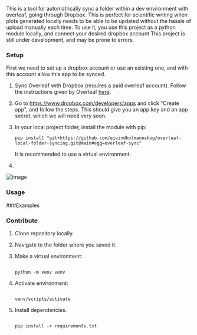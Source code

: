 This is a tool for automatrically sync a folder within a dev environment with overleaf, going through Dropbox. This is perfect for scientific writing when plots generated locally needs to be able to be updated without the hassle of upload manually each time. To use it, you use this project as a python module locally, and connect your desired dropbox account 
This project is still under development, and may be prone to errors.

### Setup
First we need to set up a dropbox account or use an existing one, and with this account allow this app to be synced.
1. Sync Overleaf with Dropbox (requires a paid overleaf account). Follow the instructions given by Overleaf [here](https://www.overleaf.com/learn/how-to/Dropbox_Synchronization).
2. Go to https://www.dropbox.com/developers/apps and click "Create app", and follow the steps. This should give you an app key and an app secret, which we will need very soon.
3. In your local project folder, install the module with pip:
   ```
   pip install "git+https://github.com/eivindkolmannskog/overleaf-local-folder-syncing.git@main#egg=overleaf-sync"
   ```
   It is recommended to use a virtual environment.
   
4. 

![image](https://github.com/user-attachments/assets/e1296401-ce2d-4ce7-998d-09567dd48432)


### Usage

###Examples

### Contribute
1. Clone repository locally.
2. Navigate to the folder where you saved it.
3. Make a virtual environment:
    ```

    python -m venv venv

    ```

4. Activate environment:
   ```

   venv/scripts/activate

   ```

6. Install dependencies.

   ```
   
   pip install -r requirements.txt
   
   ```
   





